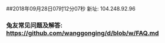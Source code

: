##2018年09月28日07时12分07秒 新址: 104.248.92.96
### 兔友常见问题及解答: https://github.com/wanggonging/d/blob/w/FAQ.md
